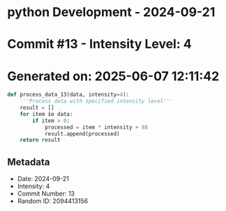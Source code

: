﻿# python Development - 2024-09-21
# Commit #13 - Intensity Level: 4
# Generated on: 2025-06-07 12:11:42
```python
def process_data_13(data, intensity=4):
    '''Process data with specified intensity level'''
    result = []
    for item in data:
        if item > 0:
            processed = item * intensity + 88
            result.append(processed)
    return result
```
## Metadata
- Date: 2024-09-21
- Intensity: 4
- Commit Number: 13
- Random ID: 2094413156
